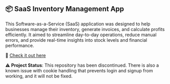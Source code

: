 ## 📦 SaaS Inventory Management App

This Software-as-a-Service (SaaS) application was designed to help businesses manage their inventory, generate invoices, and calculate profits efficiently. It aimed to streamline day-to-day operations, reduce manual errors, and provide real-time insights into stock levels and financial performance.

🔗 [Check it out here](https://stockoverflows.vercel.app/)

⚠️ **Project Status**: This repository has been discontinued. There is also a known issue with cookie handling that prevents login and signup from working, and it will not be fixed.
